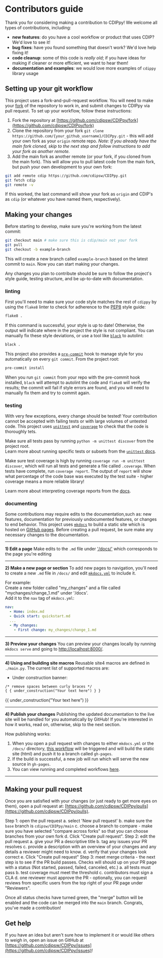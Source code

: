 # Contributors guide
Thank you for considering making a contribution to CDIPpy! We welcome all types of contributions, including:

- **new features**: do you have a cool workflow or product that uses CDIP? We'd love to see it!
- **bug fixes**: have you found something that doesn't work? We'd love help fixing it!
- **code cleanup**: some of this code is *really old*; if you have ideas for making if cleaner or more efficient, we want to hear them!
- **documentation and examples**: we would love more examples of `cdippy` library usage

## Setting up your git workflow
This project uses a fork-and-pull-request workflow. You will need to make your [fork](https://github.com/cdipsw/CDIPpy/fork) of the repository to work in, and submit changes to CDIPpy via pull request. To set up your workflow, follow these instructions:

1. Fork the repository at [https://github.com/cdipsw/CDIPpy/fork](https://github.com/cdipsw/CDIPpy/fork)
2. Clone the repository from  your fork `git clone https://github.com/{your_github_username}/CDIPpy.git` - this will add your own fork as your `origin` remote repo. *Note: If you already have the main fork cloned, skip to the next step and follow instructions to add your fork as another remote.*
3. Add the main fork as another remote (or your fork, if you cloned from the main fork). This will allow you to pull latest code from the main fork, but push your own development to your own fork:  
```bash
git add remote cdip https://github.com/cdipsw/CDIPpy.git
git fetch cdip
git remote -v
```
If this worked, the last command will show your fork as `origin` and CDIP's as `cdip` (or whatever you have named them, respectively).

## Making your changes
Before starting to develop, make sure you're working from the latest commit:
```bash
git checkout main # make sure this is cdip/main not your fork
git pull
git checkout -b example-branch
```
This will create a new branch called `example-branch` based on the latest commit to `main`. Now you can start making your changes.  

Any changes you plan to contribute should be sure to follow the project's style guide, testing structure, and be up-to-date with documentation.

### linting
First you'll need to make sure your code style matches the rest of `cdippy` by using the `flake8` linter to check for adherence to the [PEP8](https://peps.python.org/pep-0008/) style guide:  
```bash
flake8 .
```
If this command is successful, your style is up to date! Otherwise, the output will indicate where in the project the style is not compliant. You can manually fix these style deviations, or use  a tool like [`black`](https://black.readthedocs.io/en/stable/) to autolint: 
```bash
black .  
```

This project also provides a [`pre-commit`](https://pre-commit.com/) hook to manage style for you automatically on every `git commit`. From  the project root:
```bash
pre-commit install
```
When you run `git commit` from your repo with the pre-commit hook installed, `black` will attempt to autolint the code and `flake8` will verify the results; the commit will fail if style errors are found, and you will need to manually fix them and try to commit again.   

### testing
With very few exceptions, every change should be tested! Your contribution cannot be accepted with failing tests or with large volumes of untested code. This project uses [`unittest`](https://docs.python.org/3/library/unittest.html) and [`coverage`](https://coverage.readthedocs.io/en/7.8.2/) to check that the code is thoroughly tets.

Make sure all tests pass by running `python -m unittest discover` from the project root.   
Learn more about running specific tests or subsets from the [`unittest` docs](https://docs.python.org/3/library/unittest.html).

Make sure test coverage is high by running `coverage run -m unittest discover`, which will run all tests and generate a file called `.coverage`. When tests have complete, run `coverage report`. The output of `report` will show what percentage of the code base was executed by the test suite - higher coverage means a more reliable library!

Learn more about interpreting coverage reports from the [docs](https://coverage.readthedocs.io/en/7.8.2/).


### documenting
Some contributions may require edits to the documentation,such as: new features, documentation for previously undocumented features, or changes to end behavior. This project uses [`mkdocs`](https://www.mkdocs.org/) to build a static site which is hosted on [GitHub pages](https://docs.github.com/en/pages). Before creating a pull request, be sure make any necessary changes to the documentation.

---
**1) Edit a page**
Make edits to the `.md` file under ['/docs/'](https://github.com/cdipsw/CDIPpy/tree/main/docs) which corresponds to the page you're editing

---
**2) Make a new page or section**
To add new pages to navigation, you'll need to create a new `.md` file in  `/docs/` and edit [`mkdocs.yml`](https://github.com/cdipsw/CDIPpy/blob/main/mkdocs.yml) to include it.

For example:  
Create a new folder called "my_changes" and a file called "mychanges/change_1.md" under '/docs'.  
Add it to the `nav` tag of `mkdocs.yml`:

```yml
nav:
  - Home: index.md
  - Quick start: quickstart.md
  ...
  - My changes:
    - First change: my_changes/change_1.md
``` 

---
**3) Preview your changes**
You can preview your changes locally by running `mkdocs serve` and going to [http://localhost:8000/](http://localhost:8000/).

---
**4) Using and building site macros**
Reusable site4 macros are defined in `./main.py`. The current list of supported macros are:

- Under construction banner: 
```html
/* remove spaces between curly braces */
{ { under_construction("Your text here") } }
```
{{ under_construction("Your text here") }}

---
**4) Publish your changes**
Publishing the updated documentation to the live site will be handled for you automatically by GitHub! If you're interested in how it works, read on, otherwise, skip to the next section.

How publishing works:

1. When you open a pull request with changes to either `mkdocs.yml` or the `/docs/` directory, [this workflow](https://github.com/cdipsw/CDIPpy/blob/main/.github/workflows/docs.yml) will be triggered and will build the static site (html) and push it to a branch called `gh-pages`.
2. If the build is successful, a new job will run which will serve the new source in `gh-pages`. 
3. You can view running and completed workflows [here](https://github.com/cdipsw/CDIPpy/actions).


---

####

## Making your pull request
Once you are satisfied with your changes (or just ready to get more eyes on them), open a pull request at: [https://github.com/cdipsw/CDIPpy/pulls](https://github.com/cdipsw/CDIPpy/pulls).

Step 1: open the pull request
    a. select 'New pull request'
    b. make sure the `base` branch is `cdipsw/CDIPpy/main`
    c. choose a branch to compare - make sure you have selected "compare across forks" so that you can choose branches from your own fork
    d. Click "Create pull request". 
Step 2: edit the pull request
    a. give your PR a descriptive title
    b. tag any issues your PR resolves
    c. provide a description with an overview of your changes and any details a reviewer might need to know.
    d. verify that your changes look correct
    e. Click "Create pull request"
Step 3: meet merge criteria - the next step is to see if the PR build passes. Checks will should up on your PR page with a status (Not started, passed, failed, canceled, etc.)
    a. all tests must pass
    b. test coverage must meet the threshold
    c. contributors must sign a CLA
    d. one reviewer must approve the PR - optionally, you can request reviews from specific users from the top right of your PR page under "Reviewers". 

Once all status checks have turned green, the "merge" button will be enabled and the code can be merged into the `main` branch. Congrats, you've made a contribution!

## Get help
If you have an idea but aren't sure how to implement it or would like others to weigh in, open an issue on GitHub at [https://github.com/cdipsw/CDIPpy/issues](https://github.com/cdipsw/CDIPpy/issues)!
